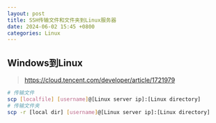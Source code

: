 ```yaml
---
layout: post
title: SSH传输文件和文件夹到Linux服务器
date: 2024-06-02 15:45 +0800
categories: Linux
---
```


## Windows到Linux

> https://cloud.tencent.com/developer/article/1721979

```bash
# 传输文件
scp [localfile] [username]@[Linux server ip]:[Linux directory]
# 传输文件夹
scp -r [local dir] [username]@[Linux server ip]:[Linux directory]
```
